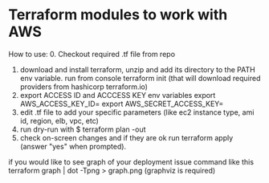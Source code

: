 # Terraform modules to work with AWS

How to use:
0. Checkout required .tf file from repo
1. download and install terraform, unzip and add its directory to the PATH env variable. run from console
terraform init (that will download  required providers from hashicorp terraform.io)
2. export ACCESS ID and ACCCESS KEY env variables 
export AWS_ACCESS_KEY_ID=
export AWS_SECRET_ACCESS_KEY=
3. edit .tf file to add your specific parameters (like ec2 instance type, ami id, region, elb, vpc, etc)
4. run dry-run with $ terraform plan -out <your planned actions file>
5. check on-screen changes and if they are ok run
terraform apply (answer "yes" when prompted).


if you would like to see graph of your deployment issue command like this  terraform graph | dot -Tpng > graph.png (graphviz is required)
